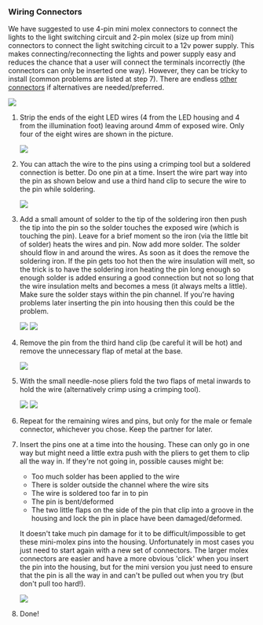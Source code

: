 
### Wiring Connectors

We have suggested to use 4-pin mini molex connectors to connect the lights to the light switching circuit and 2-pin molex (size up from mini) connectors to connect the light switching circuit to a 12v power supply. This makes connecting/reconnecting the lights and power supply easy and reduces the chance that a user will connect the terminals incorrectly (the connectors can only be inserted one way). However, they can be tricky to install (common problems are listed at step 7). There are endless [other connectors](https://www.sparkfun.com/categories/91) if alternatives are needed/preferred.

![](./images/mini_molex_connectors.png)

1. Strip the ends of the eight LED wires (4 from the LED housing and 4 from the illumination foot) leaving around 4mm of exposed wire. Only four of the eight wires are shown in the picture.

    ![](./images/IMG_6128.jpg)

2. You can attach the wire to the pins using a crimping tool but a soldered connection is better. Do one pin at a time. Insert the wire part way into the pin as shown below and use a third hand clip to secure the wire to the pin while soldering.

    ![](./images/20171031_154950.jpg)
    
3. Add a small amount of solder to the tip of the soldering iron then push the tip into the pin so the solder touches the exposed wire (which is touching the pin). Leave for a brief moment so the iron (via the little bit of solder) heats the wires and pin. Now add more solder. The solder should flow in and around the wires. As soon as it does the remove the soldering iron. If the pin gets too hot then the wire insulation will melt, so the trick is to have the soldering iron heating the pin long enough so enough solder is added ensuring a good connection but not so long that the wire insulation melts and becomes a mess (it always melts a little). Make sure the solder stays within the pin channel. If you're having problems later inserting the pin into housing then this could be the problem. 

    ![](./images/IMG_6129.jpg)
    ![](./images/IMG_6130.jpg)

4. Remove the pin from the third hand clip (be careful it will be hot) and remove the unnecessary flap of metal at the base.

    ![](./images/IMG_6132.jpg)

5. With the small needle-nose pliers fold the two flaps of metal inwards to hold the wire (alternatively crimp using a crimping tool).

    ![](./images/IMG_6133.jpg)
    ![](./images/IMG_6135.jpg)

6. Repeat for the remaining wires and pins, but only for the male or female connector, whichever you chose. Keep the partner for later.

7. Insert the pins one at a time into the housing. These can only go in one way but might need a little extra push with the pliers to get them to clip all the way in. If they're not going in, possible causes might be:

    * Too much solder has been applied to the wire 
    * There is solder outside the channel where the wire sits
    * The wire is soldered too far in to pin
    * The pin is bent/deformed
    * The two little flaps on the side of the pin that clip into a groove in the housing and lock the pin in place have been damaged/deformed.

    It doesn't take much pin damage for it to be difficult/impossible to get these mini-molex pins into the housing. Unfortunately in most cases you just need to start again with a new set of connectors. The larger molex connectors are easier and have a more obvious 'click' when you insert the pin into the housing, but for the mini version you just need to ensure that the pin is all the way in and can't be pulled out when you try (but don't pull too hard!).

    ![](./images/IMG_6017.jpg)

8. Done!